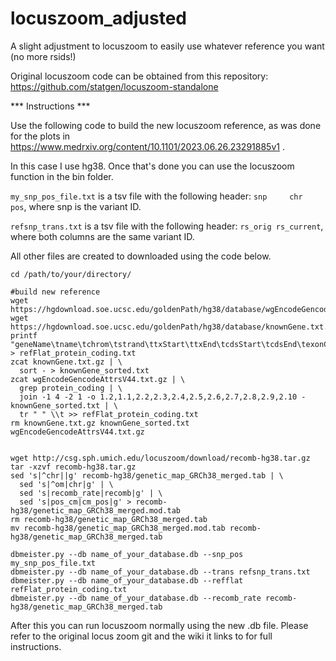 # locuszoom_adjusted
A slight adjustment to locuszoom to easily use whatever reference you want (no more rsids!)

Original locuszoom code can be obtained from this repository: https://github.com/statgen/locuszoom-standalone

*** Instructions ***

Use the following code to build the new locuszoom reference, as was done for the plots in https://www.medrxiv.org/content/10.1101/2023.06.26.23291885v1 .

In this case I use hg38. Once that's done you can use the locuszoom function in the bin folder.

```my_snp_pos_file.txt``` is a tsv file with the following header: ```snp     chr     pos```, where snp is the variant ID.

```refsnp_trans.txt``` is a tsv file with the following header: ```rs_orig rs_current```, where both columns are the same variant ID.

All other files are created to downloaded using the code below.

```
cd /path/to/your/directory/

#build new reference
wget https://hgdownload.soe.ucsc.edu/goldenPath/hg38/database/wgEncodeGencodeAttrsV44.txt.gz
wget https://hgdownload.soe.ucsc.edu/goldenPath/hg38/database/knownGene.txt.gz
printf "geneName\tname\tchrom\tstrand\ttxStart\ttxEnd\tcdsStart\tcdsEnd\texonCount\texonStarts\texonEnds\n" > refFlat_protein_coding.txt
zcat knownGene.txt.gz | \
  sort - > knownGene_sorted.txt
zcat wgEncodeGencodeAttrsV44.txt.gz | \
  grep protein_coding | \
  join -1 4 -2 1 -o 1.2,1.1,2.2,2.3,2.4,2.5,2.6,2.7,2.8,2.9,2.10 - knownGene_sorted.txt | \
  tr " " \\t >> refFlat_protein_coding.txt
rm knownGene.txt.gz knownGene_sorted.txt wgEncodeGencodeAttrsV44.txt.gz


wget http://csg.sph.umich.edu/locuszoom/download/recomb-hg38.tar.gz
tar -xzvf recomb-hg38.tar.gz
sed 's|^chr||g' recomb-hg38/genetic_map_GRCh38_merged.tab | \
  sed 's|^om|chr|g' | \
  sed 's|recomb_rate|recomb|g' | \
  sed 's|pos_cm|cm_pos|g' > recomb-hg38/genetic_map_GRCh38_merged.mod.tab
rm recomb-hg38/genetic_map_GRCh38_merged.tab
mv recomb-hg38/genetic_map_GRCh38_merged.mod.tab recomb-hg38/genetic_map_GRCh38_merged.tab

dbmeister.py --db name_of_your_database.db --snp_pos my_snp_pos_file.txt 
dbmeister.py --db name_of_your_database.db --trans refsnp_trans.txt
dbmeister.py --db name_of_your_database.db --refflat refFlat_protein_coding.txt
dbmeister.py --db name_of_your_database.db --recomb_rate recomb-hg38/genetic_map_GRCh38_merged.tab

```

After this you can run locuszoom normally using the new .db file. Please refer to the original locus zoom git and the wiki it links to for full instructions.
